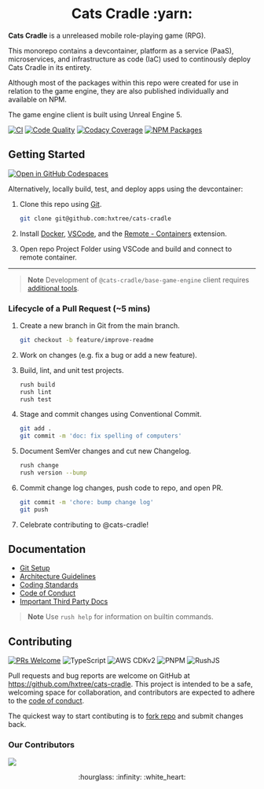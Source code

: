 <h1 align="center">Cats Cradle :yarn:</h1>

**Cats Cradle** is a unreleased mobile role-playing game (RPG).

This monorepo contains a devcontainer, platform as a service (PaaS),
microservices, and infrastructure as code (IaC) used to continously deploy Cats
Cradle in its entirety.

Although most of the packages within this repo were created for use in relation
to the game engine, they are also published individually and available on NPM.

The game engine client is built using Unreal Engine 5.

[![CI](https://github.com/hxtree/cats-cradle/actions/workflows/on-merge.yml/badge.svg)](https://github.com/hxtree/cats-cradle/actions/workflows/on-merge.yml)
[![Code Quality](https://app.codacy.com/project/badge/Grade/8024531285164025aef972fcb059ea74)](https://www.codacy.com/gh/hxtree/cats-cradle/dashboard?utm_source=github.com&utm_medium=referral&utm_content=hxtree/cats-cradle&utm_campaign=Badge_Grade)
[![Codacy Coverage](https://app.codacy.com/project/badge/Coverage/8024531285164025aef972fcb059ea74)](https://www.codacy.com/gh/hxtree/cats-cradle/dashboard?utm_source=github.com&utm_medium=referral&utm_content=hxtree/cats-cradle&utm_campaign=Badge_Coverage)
[![NPM Packages](https://img.shields.io/static/v1?label=Publishes&message=6%20Packages&color=000?style=flat&logo=npm)](https://www.npmjs.com/search?q=%40cats-cradle)

## Getting Started

[![Open in GitHub Codespaces](https://github.com/codespaces/badge.svg)](https://github.com/codespaces/new?hide_repo_select=true&ref=main&repo=438855397)

Alternatively, locally build, test, and deploy apps using the devcontainer:

1. Clone this repo using [Git](https://git-scm.com/downloads).

   ```bash
   git clone git@github.com:hxtree/cats-cradle
   ```

2. Install [Docker](https://docs.docker.com/get-docker/),
   [VSCode](https://code.visualstudio.com/), and the
   [Remote - Containers](https://code.visualstudio.com/docs/remote/containers-tutorial)
   extension.

3. Open repo Project Folder using VSCode and build and connect to remote
   container.

---

> **Note** Development of `@cats-cradle/base-game-engine` client requires
> [additional tools](clients/base-game-engine/README.md).

### Lifecycle of a Pull Request (~5 mins)

1. Create a new branch in Git from the main branch.

   ```bash
   git checkout -b feature/improve-readme
   ```

2. Work on changes (e.g. fix a bug or add a new feature).

3. Build, lint, and unit test projects.

   ```bash
   rush build
   rush lint
   rush test
   ```

4. Stage and commit changes using Conventional Commit.

   ```bash
   git add .
   git commit -m 'doc: fix spelling of computers'
   ```

5. Document SemVer changes and cut new Changelog.

   ```bash
   rush change
   rush version --bump
   ```

6. Commit change log changes, push code to repo, and open PR.

   ```bash
   git commit -m 'chore: bump change log'
   git push
   ```

7. Celebrate contributing to @cats-cradle!

## Documentation

- [Git Setup](docs/git-setup.md)
- [Architecture Guidelines](docs/architecture-guidelines.md)
- [Coding Standards](docs/CODING_STANDARDS.md)
- [Code of Conduct](docs/CODE_OF_CONDUCT.md)
- [Important Third Party Docs](docs/third-party-docs.md)

> **Note** Use `rush help` for information on builtin commands.

## Contributing

[![PRs Welcome](https://img.shields.io/badge/PRs-welcome-brightgreen.svg)](http://makeapullrequest.com)
![TypeScript](https://shields.io/badge/typescript-3178C6?logo=TypeScript&logoColor=FFF&style=flat-square)
![AWS CDKv2](https://shields.io/badge/cdkv2-FF9900?logo=amazon-aws&logoColor=FFF&style=flat-square)
![PNPM](https://shields.io/badge/pnpm-000?logo=pnpm&logoColor=FF9900&style=flat-square)
![RushJS](https://shields.io/badge/RushJS-333?logo=microsoft&logoColor=FF7711&style=flat-square)

Pull requests and bug reports are welcome on GitHub at
<https://github.com/hxtree/cats-cradle>. This project is intended to be a safe,
welcoming space for collaboration, and contributors are expected to adhere to
the [code of conduct](docs/CODE_OF_CONDUCT.md).

The quickest way to start contibuting is to
[fork repo](https://github.com/hxtree/cats-cradle/fork) and submit changes back.

### Our Contributors

<a href="https://github.com/hxtree/cats-cradle/graphs/contributors">
  <img src="https://contrib.rocks/image?repo=hxtree/cats-cradle" />
</a>

<p align="center">
:hourglass: :infinity: :white_heart:
</p>
